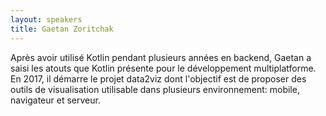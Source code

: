 ```yaml
---
layout: speakers
title: Gaetan Zoritchak
---
```

Après avoir utilisé Kotlin pendant plusieurs années en backend, Gaetan a saisi les atouts que Kotlin présente pour le développement multiplatforme. En 2017, il démarre le projet data2viz dont l'objectif est de proposer des outils de visualisation utilisable dans plusieurs environnement: mobile, navigateur et serveur.
